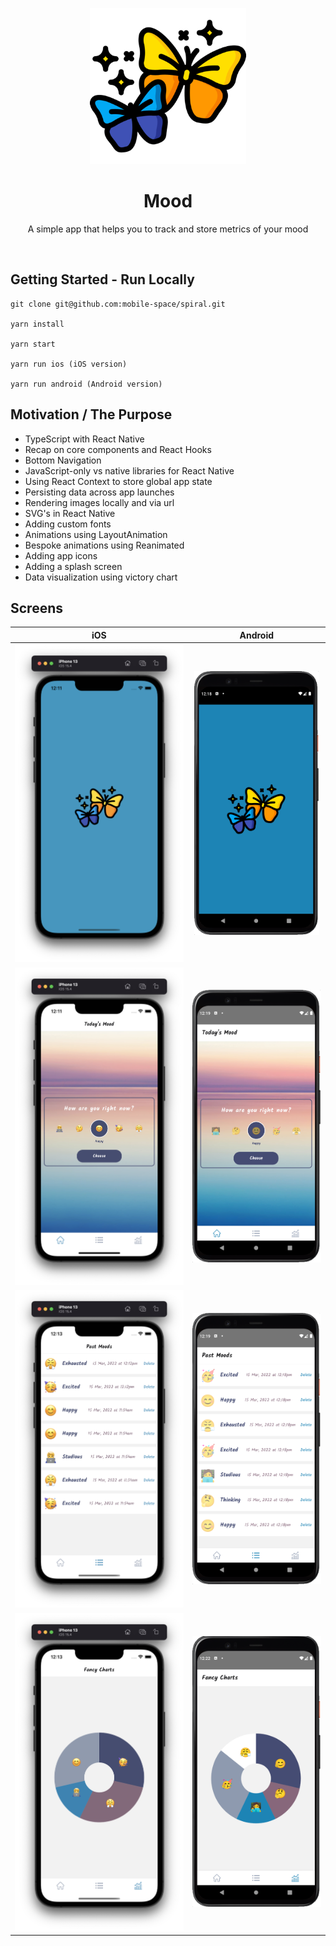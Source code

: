 <p align="center">
<a href="https://github.com/mitulsavani/Mood">
<img alt="layovr" src="folderassets/icon.png" width="250">
</a>
</p>

<h1 align="center">
Mood
</h1>
<p align="center">
A simple app that helps you to track and store metrics of your mood
</p>

<br>

## Getting Started - Run Locally

```
git clone git@github.com:mobile-space/spiral.git

yarn install

yarn start

yarn run ios (iOS version)

yarn run android (Android version)
```

## Motivation / The Purpose

- TypeScript with React Native
- Recap on core components and React Hooks
- Bottom Navigation
- JavaScript-only vs native libraries for React Native
- Using React Context to store global app state
- Persisting data across app launches
- Rendering images locally and via url
- SVG's in React Native
- Adding custom fonts
- Animations using LayoutAnimation
- Bespoke animations using Reanimated
- Adding app icons
- Adding a splash screen
- Data visualization using victory chart

## Screens

|                       iOS                                  |                              Android                           |
| :-----------------------------------------------------: | :-----------------------------------------------------: |
| <img width="340" src="./folderassets/screenshots/splash_ios.png"> | <img width="200" src="./folderassets/screenshots/splash_android.png"> |
| <img width="340" src="./folderassets/screenshots/home_ios.png"> | <img width="250" src="./folderassets/screenshots/home_android.png"> |
| <img width="340" src="./folderassets/screenshots/history_ios.png"> | <img width="250" src="./folderassets/screenshots/history_android.png"> |
| <img width="340" src="./folderassets/screenshots/analytics_ios.png"> | <img width="250" src="./folderassets/screenshots/analytics_android.png"> |
